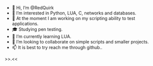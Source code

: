 - 👋 Hi, I’m @RedQuirk
- 👀 I’m interested in Python, LUA, C, networks and databases.
- 🔨 At the moment I am working on my scripting ability to test applications.
- 🎓 Studying pen testing.
- 🌱 I’m currently learning LUA.
- 💞️ I’m looking to collaborate on simple scripts and smaller projects.
- 📫 It is best to try reach me through github..
<!---
RedQuirk/RedQuirk is a ✨ special ✨ repository because its `README.md` (this file) appears on your GitHub profile.
You can click the Preview link to take a look at your changes.
--->
\>>.<<
